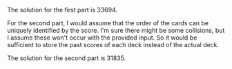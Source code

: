 The solution for the first part is 33694.

For the second part, I would assume that the order of the cards can be uniquely identified by the score.
I'm sure there might be some collisions, but I assume these won't occur with the provided input.
So it would be sufficient to store the past scores of each deck instead of the actual deck.


The solution for the second part is 31835.
